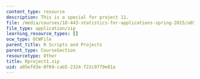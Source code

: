 ```yaml
---
content_type: resource
description: This is a special for project 11.
file: /media/courses/18-443-statistics-for-applications-spring-2015/a05efd3e0f69cab52324f22c9779e01a_Rproject1.zip
file_type: application/zip
learning_resource_types: []
ocw_type: OCWFile
parent_title: R Scripts and Projects
parent_type: CourseSection
resourcetype: Other
title: Rproject1.zip
uid: a05efd3e-0f69-cab5-2324-f22c9779e01a
---
```

